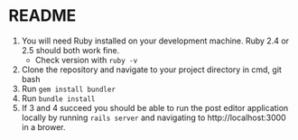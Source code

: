 # README
1. You will need Ruby installed on your development machine. Ruby 2.4 or 2.5 should both work fine. 
    - Check version with `ruby -v`
2. Clone the repository and navigate to your project directory in cmd, git bash
3. Run `gem install bundler`
4. Run `bundle install`
5. If 3 and 4 succeed you should be able to run the post editor application locally by running `rails server` and navigating to http://localhost:3000 in a brower.

